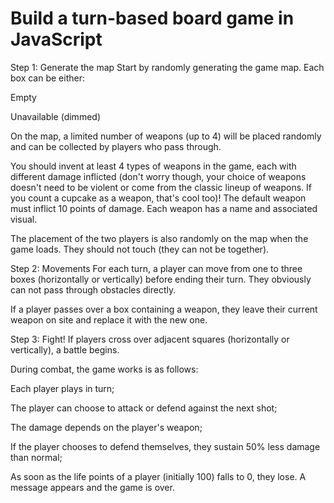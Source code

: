 # Build a turn-based board game in JavaScript
Step 1: Generate the map
Start by randomly generating the game map. Each box can be either:

Empty

Unavailable (dimmed)

On the map, a limited number of weapons (up to 4) will be placed randomly and can be collected by players who pass through.

You should invent at least 4 types of weapons in the game, each with different damage inflicted (don't worry though, your choice of weapons doesn't need to be violent or come from the classic lineup of weapons. If you count a cupcake as a weapon, that's cool too)! The default weapon must inflict 10 points of damage. Each weapon has a name and associated visual.

The placement of the two players is also randomly on the map when the game loads. They should not touch (they can not be together).

Step 2: Movements
For each turn, a player can move from one to three boxes (horizontally or vertically) before ending their turn. They obviously can not pass through obstacles directly.

If a player passes over a box containing a weapon, they leave their current weapon on site and replace it with the new one.

Step 3: Fight!
If players cross over adjacent squares (horizontally or vertically), a battle begins.

During combat, the game works is as follows:

Each player plays in turn;

The player can choose to attack or defend against the next shot;

The damage depends on the player's weapon;

If the player chooses to defend themselves, they sustain 50% less damage than normal;

As soon as the life points of a player (initially 100) falls to 0, they lose. A message appears and the game is over.
